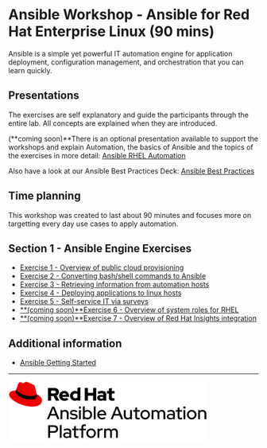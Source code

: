 # Ansible Workshop - Ansible for Red Hat Enterprise Linux (90 mins)

Ansible is a simple yet powerful IT automation engine for application deployment, configuration management, and orchestration that you can learn quickly.

## Presentations

The exercises are self explanatory and guide the participants through the entire lab. All concepts are explained when they are introduced.

(**coming soon)**There is an optional presentation available to support the workshops and explain Automation, the basics of Ansible and the topics of the exercises in more detail:
[Ansible RHEL Automation](../../decks/ansible_rhel.pdf)

Also have a look at our Ansible Best Practices Deck:
[Ansible Best Practices](../../decks/ansible_best_practices.pdf)

## Time planning

This workshop was created to last about 90 minutes and focuses more on targetting every day use cases to apply automation. 

## Section 1 - Ansible Engine Exercises

 - [Exercise 1 - Overview of public cloud provisioning](1-setup)
 - [Exercise 2 - Converting bash/shell commands to Ansible](2-adhoc)
 - [Exercise 3 - Retrieving information from automation hosts](3-variables)
 - [Exercise 4 - Deploying applications to linux hosts](4-roles)
 - [Exercise 5 - Self-service IT via surveys](5-surveys)
 - [**(coming soon)**Exercise 6 - Overview of system roles for RHEL](6-system-roles)
 - [**(coming soon)**Exercise 7 - Overview of Red Hat Insights integration](7-insights)

## Additional information

 - [Ansible Getting Started](http://docs.ansible.com/ansible/latest/intro_getting_started.html)

---
![Red Hat Ansible Automation](../../images/rh-ansible-automation-platform.png)
